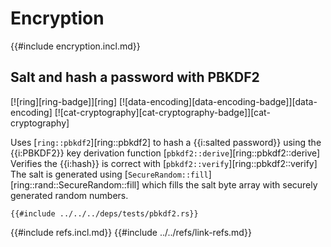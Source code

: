 # Encryption

{{#include encryption.incl.md}}

<a name="ex-pbkdf2"></a>

## Salt and hash a password with PBKDF2

[![ring][ring-badge]][ring]  [![data-encoding][data-encoding-badge]][data-encoding]  [![cat-cryptography][cat-cryptography-badge]][cat-cryptography]

Uses [`ring::pbkdf2`][ring::pbkdf2] to hash a {{i:salted password}} using the {{i:PBKDF2}} key derivation function [`pbkdf2::derive`][ring::pbkdf2::derive] Verifies the {{i:hash}} is correct with
[`pbkdf2::verify`][ring::pbkdf2::verify] The salt is generated using
[`SecureRandom::fill`][ring::rand::SecureRandom::fill] which fills the salt byte array with securely generated random numbers.

```rust,editable
{{#include ../../../deps/tests/pbkdf2.rs}}
```

{{#include refs.incl.md}}
{{#include ../../refs/link-refs.md}}
